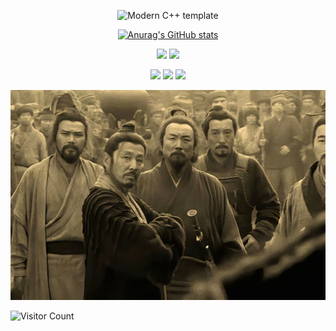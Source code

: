 <div id="title" align=center>

![Modern C++ template][github-sub-title:img]

[![Anurag's GitHub stats](https://github-readme-stats.vercel.app/api?username=Edge-love&show_icons=true&theme=tokyonight)]()

![](https://img.shields.io/badge/讨厌-学习-yellow) 
![](https://img.shields.io/badge/性格-还行-red) 

![](https://img.shields.io/badge/爱好_01-Python-red)
![](https://img.shields.io/badge/爱好_02-AI-green)
![](https://img.shields.io/badge/爱好_03-CV-blue)

</div>

![头像](image/头像.jpg)

![Visitor Count](https://profile-counter.glitch.me/Edge-love/count.svg)

[github-sub-title:img]: https://readme-typing-svg.herokuapp.com?font=Segoe+Script&center=true&lines=Edge-love.